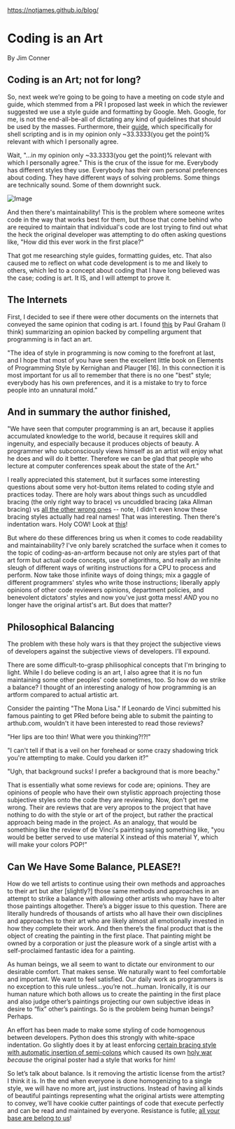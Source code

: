 https://notjames.github.io/blog/

# Coding is an Art
By Jim Conner

## Coding is an Art; not for long?

So, next week we’re going to be going to have a meeting on code style and guide, which stemmed from a PR I proposed last week in which the reviewer suggested we use a style guide and formatting by Google. Meh. Google, for me, is not the end-all-be-all of dictating any kind of guidelines that should be used by the masses. Furthermore, their [guide](https://google.github.io/styleguide/shell.xml), which specifically for shell scripting and is in my opinion only ~33.3333(you get the point)% relevant with which I personally agree. 

Wait, "...in my opinion only ~33.3333(you get the point)% relevant with which I personally agree." This is the crux of the issue for me. Everybody has different styles they use. Everybody has their own personal preferences about coding. They have different ways of solving problems. Some things are technically sound. Some of them downright suck.

![Image](https://i2.wp.com/commadot.com/wp-content/uploads/2009/02/wtf.png?w=550)

And then there's maintainability! This is the problem where someone writes code in the way that works best for them, but those that come behind who are required to maintain that individual's code are lost trying to find out what the heck the original developer was attempting to do often asking questions like, "How did this ever work in the first place?"

That got me researching style guides, formatting guides, etc. That also caused me to reflect on what code development is to me and likely to others, which led to a concept about coding that I have long believed was the case; coding is art. It IS, and I will attempt to prove it.

## The Internets

First, I decided to see if there were other documents on the internets that conveyed the same opinion that coding is art. I found [this](http://www.paulgraham.com/knuth.html) by Paul Graham (I think) summarizing an opinion backed by compelling argument that programming is in fact an art.

"The idea of style in programming is now coming to the forefront at last, and I hope that most of you have seen the excellent little book on Elements of Programming Style by Kernighan and Plauger [16]. In this connection it is most important for us all to remember that there is no one "best" style; everybody has his own preferences, and it is a mistake to try to force people into an unnatural mold.”

## And in summary the author finished,

"We have seen that computer programming is an art, because it applies accumulated knowledge to the world, because it requires skill and ingenuity, and especially because it produces objects of beauty. A programmer who subconsciously views himself as an artist will enjoy what he does and will do it better. Therefore we can be glad that people who lecture at computer conferences speak about the state of the Art."

I really appreciated this statement, but it surfaces some interesting questions about some very hot-button items related to coding style and practices today. There are holy wars about things such as uncuddled bracing (the only right way to brace) vs uncuddled bracing (aka Allman bracing) vs [all the other wrong ones](https://ubuntuforums.org/showthread.php?t=758698) -- note, I didn't even know these bracing styles actually had real names! That was interesting. Then there's indentation wars. Holy COW! Look at [this](http://www.terminally-incoherent.com/blog/2009/04/10/the-only-correct-indent-style/)! 

But where do these differences bring us when it comes to code readability and maintainability? I've only barely scratched the surface when it comes to the topic of coding-as-an-artform because not only are styles part of that art form but actual code concepts, use of algorithms, and really an infinite sleugh of different ways of writing instructions for a CPU to process and perform. Now take those infinite ways of doing things; mix a gaggle of different programmers' styles who write those instructions; liberally apply opinions of other code reviewers opinions, department policies, and benevolent dictators' styles and now you've just gotta mess! *AND* you no longer have the original artist's art. But does that matter?

## Philosophical Balancing

The problem with these holy wars is that they project the subjective views of developers against the subjective views of developers. I’ll expound. 

There are some difficult-to-grasp philisophical concepts that I'm bringing to light. While I do believe coding is an art, I also agree that it is no fun maintaining some other peoples' code sometimes, too. So how do we strike a balance? I thought of an interesting analogy of how programming is an artform compared to actual artistic art.

Consider the painting "The Mona Lisa." If Leonardo de Vinci submitted his famous painting to get PRed before being able to submit the painting to arthub.com, wouldn't it have been interested to read those reviews?

  "Her lips are too thin! What were you thinking?!?!"
  
  "I can't tell if that is a veil on her forehead or some crazy shadowing trick you're attempting to make. Could you darken it?"
  
  "Ugh, that background sucks! I prefer a background that is more beachy."
  
That is essentially what some reviews for code are; opinions. They are opinions of people who have their own stylistic approach projecting those subjective styles onto the code they are reviewing. Now, don't get me wrong. Their are reviews that are very apropos to the project that have nothing to do with the style or art of the project, but rather the practical approach being made in the project. As an analogy, that would be something like the review of de Vinci's painting saying something like, "you would be better served to use material X instead of this material Y, which will make your colors POP!”

## Can We Have Some Balance, PLEASE?!

How do we tell artists to continue using their own methods and approaches to their art but alter [slightly?] those same methods and approaches in an attempt to strike a balance with allowing other artists who may have to alter those paintings altogether. There’s a bigger issue to this question. There are literally hundreds of thousands of artists who all have their own disciplines and approaches to their art who are likely almost all emotionally invested in how they complete their work. And then there’s the final product that is the object of creating the painting in the first place. That painting might be owned by a corporation or just the pleasure work of a single artist with a self-proclaimed fantastic idea for a painting.

As human beings, we all seem to want to dictate our environment to our desirable comfort. That makes sense. We naturally want to feel comfortable and important. We want to feel satisfied. Our daily work as programmers is no exception to this rule unless…you’re not...human. Ironically, it is our human nature which both allows us to create the painting in the first place and also judge other’s paintings projecting our own subjective ideas in desire to “fix” other’s paintings. So is the problem being human beings? Perhaps.

An effort has been made to make some styling of code homogenous between developers. Python does this strongly with white-space indentation. Go slightly does it by at least enforcing [certain bracing style with automatic insertion of semi-colons](https://golang.org/doc/faq#semicolons) which caused its own [holy war](https://groups.google.com/forum/#!topic/golang-nuts/rzLzp_Z74ik%5B1-25%5D) *because* the original poster had a style that works for him!

So let’s talk about balance. Is it removing the artistic license from the artist? I think it is. In the end when everyone is done homogenizing to a single style, we will have no more art, just instructions. Instead of having all kinds of beautiful paintings representing what the original artists were attempting to convey, we’ll have cookie cutter  paintings of code that execute perfectly and can be read and maintained by everyone. Resistance is futile; [all your base are belong to us](https://www.youtube.com/watch?v=-41ve90rks8)!
